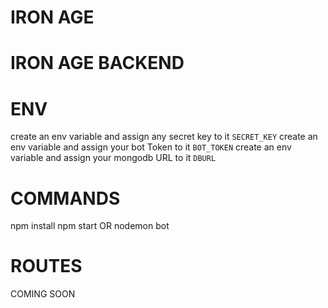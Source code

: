 # IRON AGE

# IRON AGE BACKEND

# ENV

create an env variable and assign any secret key to it `SECRET_KEY`
create an env variable and assign your bot Token to it `BOT_TOKEN`
create an env variable and assign your mongodb URL to it `DBURL`

# COMMANDS

npm install
npm start OR nodemon bot

# ROUTES
  COMING SOON
